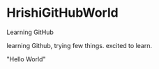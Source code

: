 # HrishiGitHubWorld
Learning GitHub

learning Github, trying few things. 
excited to learn.

"Hello World"
